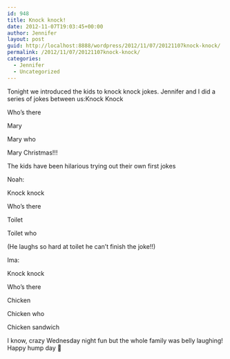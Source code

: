 ```yaml
---
id: 948
title: Knock knock!
date: 2012-11-07T19:03:45+00:00
author: Jennifer
layout: post
guid: http://localhost:8888/wordpress/2012/11/07/20121107knock-knock/
permalink: /2012/11/07/20121107knock-knock/
categories:
  - Jennifer
  - Uncategorized
---
```

Tonight we introduced the kids to knock knock jokes. Jennifer and I did a series of jokes between us:Knock Knock
  
Who&#8217;s there
  
Mary
  
Mary who
  
Mary Christmas!!!

The kids have been hilarious trying out their own first jokes

Noah:
  
Knock knock
  
Who&#8217;s there
  
Toilet
  
Toilet who
  
(He laughs so hard at toilet he can&#8217;t finish the joke!!)

Ima:
  
Knock knock
  
Who&#8217;s there
  
Chicken
  
Chicken who
  
Chicken sandwich

I know, crazy Wednesday night fun but the whole family was belly laughing! Happy hump day 🙂